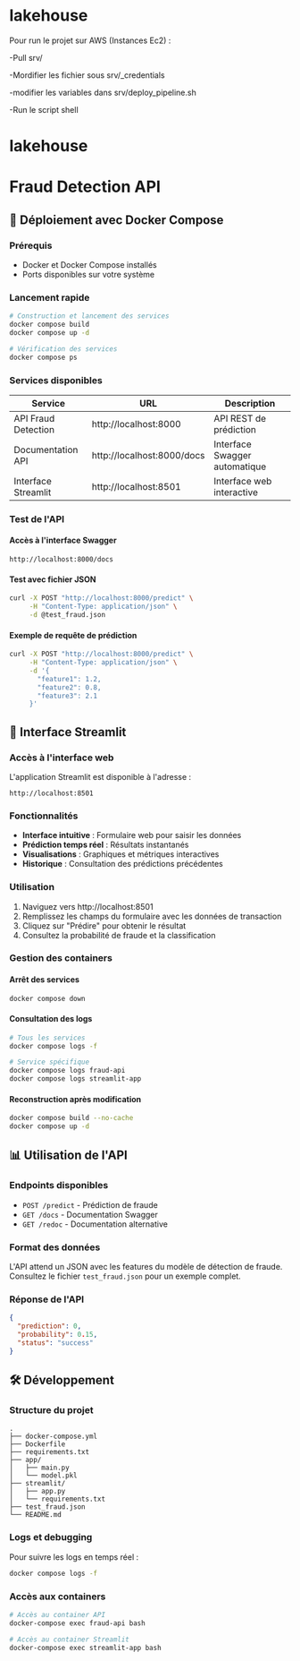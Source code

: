 # lakehouse
Pour run le projet sur AWS (Instances Ec2) :

-Pull srv/

-Mordifier les fichier sous srv/_credentials

-modifier les variables dans srv/deploy_pipeline.sh

-Run le script shell

# lakehouse
# Fraud Detection API

## 🔧 Déploiement avec Docker Compose

### Prérequis

- Docker et Docker Compose installés
- Ports disponibles sur votre système

### Lancement rapide

```bash
# Construction et lancement des services
docker compose build
docker compose up -d

# Vérification des services
docker compose ps
```

### Services disponibles

| Service | URL | Description |
|---------|-----|-------------|
| API Fraud Detection | http://localhost:8000 | API REST de prédiction |
| Documentation API | http://localhost:8000/docs | Interface Swagger automatique |
| Interface Streamlit | http://localhost:8501 | Interface web interactive |

### Test de l'API

#### Accès à l'interface Swagger

```
http://localhost:8000/docs
```

#### Test avec fichier JSON

```bash
curl -X POST "http://localhost:8000/predict" \
     -H "Content-Type: application/json" \
     -d @test_fraud.json
```

#### Exemple de requête de prédiction

```bash
curl -X POST "http://localhost:8000/predict" \
     -H "Content-Type: application/json" \
     -d '{
       "feature1": 1.2,
       "feature2": 0.8,
       "feature3": 2.1
     }'
```

## 🎯 Interface Streamlit

### Accès à l'interface web

L'application Streamlit est disponible à l'adresse :

```
http://localhost:8501
```

### Fonctionnalités

- **Interface intuitive** : Formulaire web pour saisir les données
- **Prédiction temps réel** : Résultats instantanés
- **Visualisations** : Graphiques et métriques interactives
- **Historique** : Consultation des prédictions précédentes

### Utilisation

1. Naviguez vers http://localhost:8501
2. Remplissez les champs du formulaire avec les données de transaction
3. Cliquez sur "Prédire" pour obtenir le résultat
4. Consultez la probabilité de fraude et la classification

### Gestion des containers

#### Arrêt des services

```bash
docker compose down
```

#### Consultation des logs

```bash
# Tous les services
docker compose logs -f

# Service spécifique
docker compose logs fraud-api
docker compose logs streamlit-app
```

#### Reconstruction après modification

```bash
docker compose build --no-cache
docker compose up -d
```

## 📊 Utilisation de l'API

### Endpoints disponibles

- `POST /predict` - Prédiction de fraude
- `GET /docs` - Documentation Swagger
- `GET /redoc` - Documentation alternative

### Format des données

L'API attend un JSON avec les features du modèle de détection de fraude. Consultez le fichier `test_fraud.json` pour un exemple complet.

### Réponse de l'API

```json
{
  "prediction": 0,
  "probability": 0.15,
  "status": "success"
}
```

## 🛠️ Développement

### Structure du projet

```
.
├── docker-compose.yml
├── Dockerfile
├── requirements.txt
├── app/
│   ├── main.py
│   └── model.pkl
├── streamlit/
│   ├── app.py
│   └── requirements.txt
├── test_fraud.json
└── README.md
```

### Logs et debugging

Pour suivre les logs en temps réel :

```bash
docker compose logs -f
```

### Accès aux containers

```bash
# Accès au container API
docker-compose exec fraud-api bash

# Accès au container Streamlit
docker-compose exec streamlit-app bash
```
